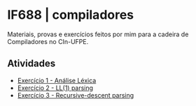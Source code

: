 # IF688 | compiladores
Materiais, provas e exercícios feitos por mim para a cadeira de Compiladores no CIn-UFPE.

## Atividades
- [Exercício 1 - Análise Léxica](01_lexer)
- [Exercício 2 - LL(1) parsing](02_ll1_parsing)
- [Exercício 3 - Recursive-descent parsing](03_recursive_descent_parsing)